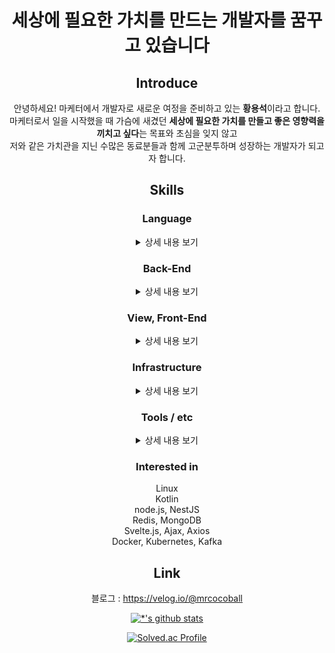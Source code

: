 <div align=center>

# 세상에 필요한 가치를 만드는 개발자를 꿈꾸고 있습니다 <br>
## Introduce
안녕하세요! 마케터에서 개발자로 새로운 여정을 준비하고 있는 **황용석**이라고 합니다. <br>
마케터로서 일을 시작했을 때 가슴에 새겼던 **세상에 필요한 가치를 만들고 좋은 영향력을 끼치고 싶다**는 목표와 초심을 잊지 않고 <br>
저와 같은 가치관을 지닌 수많은 동료분들과 함께 고군분투하며 성장하는 개발자가 되고자 합니다. <br>

## Skills
### Language
<details>
  <summary>상세 내용 보기</summary> <br>
  
<details>
  <summary>Java</summary>
  
  Java 기본 문법과 객체 지향 프로그래밍에 대한 개념을 숙지하고 있으며 현재 추가적인 스터디를 진행하고자 합니다.
</details>
<details>
  <summary>JavaScript</summary>
  
  프로젝트 진행 시 chart.js, Ajax, Axios, jQuery와 함께 사용한 경험이 있으며 현재 기초 문법 공부 중에 있습니다.
</details>
<details>
  <summary>Python</summary>
  
  기초적인 문법을 숙지하고 있으며 라이브러리 / 프레임워크 사용 경험이 있습니다. (Django Framework, BS4, Selenium, Scrapy, PyMySql )
</details>
<details>
  <summary>SQL</summary>
  
  기초적인 문법을 숙지하고 있으며 DB 설계 및 성능 향상과 관련된 문법 / 기법을 추가로 공부하고 있습니다.
</details>
</details>

### Back-End
<details>
  <summary>상세 내용 보기</summary> <br>
  
<details>
  <summary>Spring Boot</summary>
  
  기초적인 사용 방법을 숙지하고 있으며 1인 기획 / 제작 프로젝트를 2회 진행하였고 추가 진행 중에 있습니다.
  현재는 Spring Framework에서 사용된 디자인 패턴 (템플릿 메서드, 프록시 패턴 등)과 AOP에 대해 심화 학습 중에 있습니다.
  추가로, 단일 모듈에서 멀티 모듈로 분리하여 개발하는 방법을 공부하고 있습니다.
</details>
<details>
  <summary>Spring Data JPA</summary>
  
  JPA와 Hibernate에 대한 기본 개념을 숙지하고 있으며 프로젝트 진행 시 단순한 쿼리는 Spring Data JPA를 활용하고 있습니다.
</details>
<details>
  <summary>Spring Security</summary>
  
  기본 개념을 숙지하고 있으며 쿠키/세션 인증 방식을 프로젝트 진행 시에 활용하였고, 현재는 JWT 방식을 도입한 프로젝트를 진행 중에 있습니다.
</details>
<details>
  <summary>Querydsl</summary>
  
  프로젝트 진행 시 동적 검색 쿼리, 통계 처리, 화면 API용 쿼리 등의 복잡한 쿼리 구현에 사용하고 있으며 추가 공부 중에 있습니다.
</details>
<details>
  <summary>MyBatis</summary>
  
  MyBatis / JSP를 통한 프로젝트 진행 경험은 없으나 관련 내용을 서적을 통해 공부하였고 실습을 진행하였습니다.
</details>
<details>
  <summary>Django Framework</summary>
  
  멀티캠퍼스 과정에서 Django Framework에 대한 내용을 학습하였으며 Django Framework, Django Allauth 등의 라이브러리로 프로젝트를 1회 진행하였습니다.
</details>  
<details>
  <summary>RDBMS</summary>
  
  MySQL, MariaDB를 사용하였으며 주로 Workbench, HeidiSQL 활용하여 작업하였습니다. 다른 DB도 필요하다면 공부할 의향이 있습니다. 
</details>
</details>

### View, Front-End
<details>
  <summary>상세 내용 보기</summary> <br>
  
<details>
  <summary>HTML / CSS</summary>
  
  프로젝트 진행 시 Bootstrap을 활용하였으나 기초적인 문법 / 지식이 부족하다고 판단하여 현재 공부 중입니다.
</details>
<details>
  <summary>Thymeleaf</summary>
  
  SSR에 대한 개념과 Thymeleaf에 대한 기초적인 문법을 이해하고 있으며 프로젝트에 활용하였습니다. 추가 공부 중입니다.
</details>
<details>  
  <summary>JSP</summary>
  
  프로젝트에 직접 활용하지는 않았으나 관련 내용을 서적을 통해 공부하였고 실습을 진행하였습니다.
</details>
<details>  
  <summary>jQuery / Ajax / Axios</summary>
  
  프로젝트 진행 시 사용한 경험이 있습니다.  
  프로젝트 진행 시 REST API를 활용한 화면 비동기 처리에 활용하였습니다.  
  Svelte.js 공부 시 추가로 공부할 예정입니다.
</details>
</details>

### Infrastructure
<details>
  <summary>상세 내용 보기</summary> <br>
  
<details>
  <summary>Docker</summary>
  
  웹 어플리케이션 및 DB를 컨테이너화하여 개발 환경 / 운영 환경을 분리하고 웹 배포를 할 때 Docker를 사용하였습니다.
</details>
</details>  
  
### Tools / etc
<details>
  <summary>상세 내용 보기</summary> <br>
  
<details>
  <summary>Git / GitKraken</summary>
  
  GIT 툴인 GitKraken을 통해 Git을 관리하였으며 GitHub Flow 전략으로 프로젝트를 진행하였습니다. 
  다만 CLI를 통해 Git을 관리한 적이 없어 공부가 필요합니다.
</details>
<details>
  <summary>AWS</summary>
  
  AWS EC2, RDS, S3를 통해 프로젝트를 배포하였습니다. 다만 기초적인 배포 수준이라 추가로 공부가 필요합니다.
</details>
</details>

### Interested in
Linux  
Kotlin  
node.js, NestJS  
Redis, MongoDB  
Svelte.js, Ajax, Axios  
Docker, Kubernetes, Kafka  

## Link
블로그 : https://velog.io/@mrcocoball

[![*'s github stats](https://github-readme-stats.vercel.app/api?username=mrcocoball)](https://github.com/mrcocoball)
  
[![Solved.ac Profile](http://mazassumnida.wtf/api/generate_badge?boj=mrcocoball)](https://solved.ac/mrcocoball)
